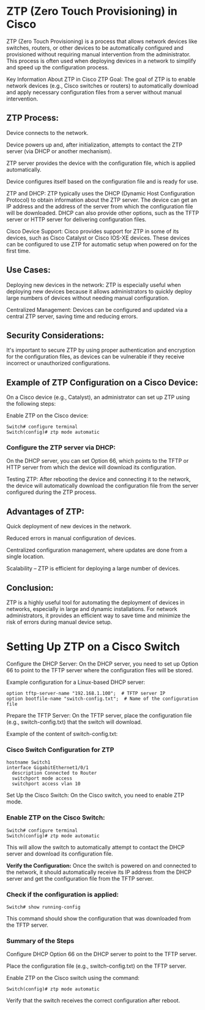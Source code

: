 # ZTP (Zero Touch Provisioning) in Cisco
ZTP (Zero Touch Provisioning) is a process that allows network devices like switches, routers, or other devices to be automatically configured and provisioned without requiring manual intervention from the administrator. This process is often used when deploying devices in a network to simplify and speed up the configuration process.

Key Information About ZTP in Cisco
ZTP Goal:
The goal of ZTP is to enable network devices (e.g., Cisco switches or routers) to automatically download and apply necessary configuration files from a server without manual intervention.

## ZTP Process:

Device connects to the network.

Device powers up and, after initialization, attempts to contact the ZTP server (via DHCP or another mechanism).

ZTP server provides the device with the configuration file, which is applied automatically.

Device configures itself based on the configuration file and is ready for use.

ZTP and DHCP: ZTP typically uses the DHCP (Dynamic Host Configuration Protocol) to obtain information about the ZTP server. The device can get an IP address and the address of the server from which the configuration file will be downloaded. DHCP can also provide other options, such as the TFTP server or HTTP server for delivering configuration files.

Cisco Device Support: Cisco provides support for ZTP in some of its devices, such as Cisco Catalyst or Cisco IOS-XE devices. These devices can be configured to use ZTP for automatic setup when powered on for the first time.

## Use Cases:

Deploying new devices in the network: ZTP is especially useful when deploying new devices because it allows administrators to quickly deploy large numbers of devices without needing manual configuration.

Centralized Management: Devices can be configured and updated via a central ZTP server, saving time and reducing errors.

## Security Considerations:

It's important to secure ZTP by using proper authentication and encryption for the configuration files, as devices can be vulnerable if they receive incorrect or unauthorized configurations.

## Example of ZTP Configuration on a Cisco Device:
On a Cisco device (e.g., Catalyst), an administrator can set up ZTP using the following steps:

Enable ZTP on the Cisco device:

```
Switch# configure terminal
Switch(config)# ztp mode automatic
```

### Configure the ZTP server via DHCP:

On the DHCP server, you can set Option 66, which points to the TFTP or HTTP server from which the device will download its configuration.

Testing ZTP: After rebooting the device and connecting it to the network, the device will automatically download the configuration file from the server configured during the ZTP process.

## Advantages of ZTP:
Quick deployment of new devices in the network.

Reduced errors in manual configuration of devices.

Centralized configuration management, where updates are done from a single location.

Scalability – ZTP is efficient for deploying a large number of devices.

## Conclusion:
ZTP is a highly useful tool for automating the deployment of devices in networks, especially in large and dynamic installations. For network administrators, it provides an efficient way to save time and minimize the risk of errors during manual device setup.

# Setting Up ZTP on a Cisco Switch
Configure the DHCP Server: On the DHCP server, you need to set up Option 66 to point to the TFTP server where the configuration files will be stored.

Example configuration for a Linux-based DHCP server:

```
option tftp-server-name "192.168.1.100";  # TFTP server IP
option bootfile-name "switch-config.txt";  # Name of the configuration file
```

Prepare the TFTP Server: On the TFTP server, place the configuration file (e.g., switch-config.txt) that the switch will download.

Example of the content of switch-config.txt:

### Cisco Switch Configuration for ZTP
```
hostname Switch1
interface GigabitEthernet1/0/1
  description Connected to Router
  switchport mode access
  switchport access vlan 10
  ```
Set Up the Cisco Switch: On the Cisco switch, you need to enable ZTP mode.

### Enable ZTP on the Cisco Switch:

```
Switch# configure terminal
Switch(config)# ztp mode automatic
```
This will allow the switch to automatically attempt to contact the DHCP server and download its configuration file.

<b>Verify the Configuration:</b> Once the switch is powered on and connected to the network, it should automatically receive its IP address from the DHCP server and get the configuration file from the TFTP server.

### Check if the configuration is applied:
```
Switch# show running-config
```
This command should show the configuration that was downloaded from the TFTP server.

### Summary of the Steps
Configure DHCP Option 66 on the DHCP server to point to the TFTP server.

Place the configuration file (e.g., switch-config.txt) on the TFTP server.

Enable ZTP on the Cisco switch using the command:
```
Switch(config)# ztp mode automatic
```
Verify that the switch receives the correct configuration after reboot.